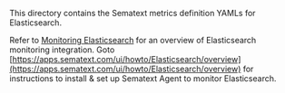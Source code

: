 This directory contains the Sematext metrics definition YAMLs for Elasticsearch.

Refer to [Monitoring Elasticsearch](https://sematext.com/docs/integration/elasticsearch/) for an overview of 
Elasticsearch monitoring integration. Goto [https://apps.sematext.com/ui/howto/Elasticsearch/overview](https://apps.sematext.com/ui/howto/Elasticsearch/overview) for instructions to install & set up Sematext Agent to monitor Elasticsearch.